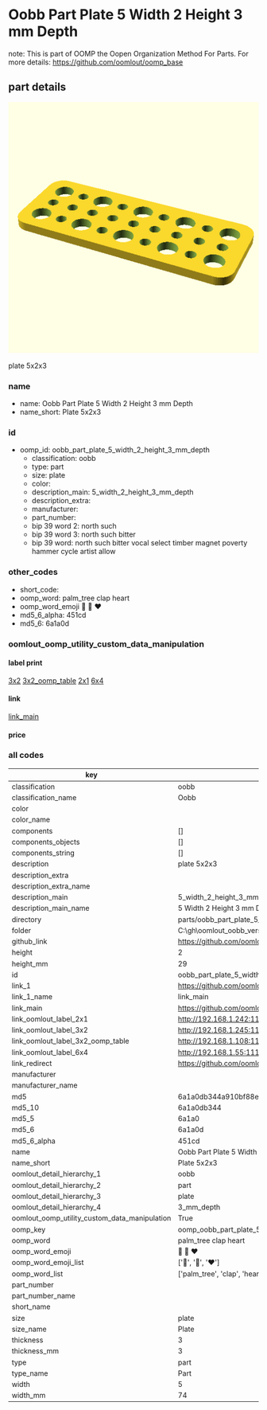 # Oobb Part Plate 5 Width 2 Height 3 mm Depth  

note: This is part of OOMP the Oopen Organization Method For Parts. For more details: https://github.com/oomlout/oomp_base

##  part details
  

[![](3dpr.png)](3dpr.png)

plate 5x2x3



### name
* name: Oobb Part Plate 5 Width 2 Height 3 mm Depth
* name_short: Plate 5x2x3 
### id
* oomp_id: oobb_part_plate_5_width_2_height_3_mm_depth
  * classification: oobb
  * type: part
  * size: plate
  * color: 
  * description_main: 5_width_2_height_3_mm_depth
  * description_extra: 
  * manufacturer: 
  * part_number: 
  * bip 39 word 2: north such
  * bip 39 word 3: north such bitter
  * bip 39 word: north such bitter vocal select timber magnet poverty hammer cycle artist allow

### other_codes
* short_code: 
* oomp_word: palm_tree clap heart
* oomp_word_emoji :palm_tree: :clap: :heart:
* md5_6_alpha: 451cd
* md5_6: 6a1a0d






### oomlout_oomp_utility_custom_data_manipulation
#### label print
[3x2](http://192.168.1.245:1112/?label=oomp%20451cd)
[3x2_oomp_table](http://192.168.1.108:1112/?label=oomp%20451cd)
[2x1](http://192.168.1.242:1112/?label=oomp%20451cd)
[6x4](http://192.168.1.55:1112/?label=oomp%20451cd)    

#### link

[link_main](https://github.com/oomlout/oomlout_oobb_version_4_generated_parts/tree/main/navigation_oomp/oobb/part/plate/5_width_2_height_3_mm_depth/part)                              

#### price







### all codes 
| key | value |  
| --- | --- |  
| classification | oobb |  
| classification_name | Oobb |  
| color |  |  
| color_name |  |  
| components | [] |  
| components_objects | [] |  
| components_string | [] |  
| description | plate 5x2x3 |  
| description_extra |  |  
| description_extra_name |  |  
| description_main | 5_width_2_height_3_mm_depth |  
| description_main_name | 5 Width 2 Height 3 mm Depth |  
| directory | parts/oobb_part_plate_5_width_2_height_3_mm_depth |  
| folder | C:\gh\oomlout_oobb_version_4_generated_parts\parts\oobb_part_plate_5_width_2_height_3_mm_depth |  
| github_link | https://github.com/oomlout/oomlout_oomp_part_src/tree/main/parts/oobb_part_plate_5_width_2_height_3_mm_depth |  
| height | 2 |  
| height_mm | 29 |  
| id | oobb_part_plate_5_width_2_height_3_mm_depth |  
| link_1 | https://github.com/oomlout/oomlout_oobb_version_4_generated_parts/tree/main/navigation_oomp/oobb/part/plate/5_width_2_height_3_mm_depth/part |  
| link_1_name | link_main |  
| link_main | https://github.com/oomlout/oomlout_oobb_version_4_generated_parts/tree/main/navigation_oomp/oobb/part/plate/5_width_2_height_3_mm_depth/part |  
| link_oomlout_label_2x1 | http://192.168.1.242:1112/?label=oomp%20451cd |  
| link_oomlout_label_3x2 | http://192.168.1.245:1112/?label=oomp%20451cd |  
| link_oomlout_label_3x2_oomp_table | http://192.168.1.108:1112/?label=oomp%20451cd |  
| link_oomlout_label_6x4 | http://192.168.1.55:1112/?label=oomp%20451cd |  
| link_redirect | https://github.com/oomlout/oomlout_oobb_version_4_generated_parts/tree/main/parts/_plate_05_02_03 |  
| manufacturer |  |  
| manufacturer_name |  |  
| md5 | 6a1a0db344a910bf88e1af542db61cb2 |  
| md5_10 | 6a1a0db344 |  
| md5_5 | 6a1a0 |  
| md5_6 | 6a1a0d |  
| md5_6_alpha | 451cd |  
| name | Oobb Part Plate 5 Width 2 Height 3 mm Depth |  
| name_short | Plate 5x2x3  |  
| oomlout_detail_hierarchy_1 | oobb |  
| oomlout_detail_hierarchy_2 | part |  
| oomlout_detail_hierarchy_3 | plate |  
| oomlout_detail_hierarchy_4 | 3_mm_depth |  
| oomlout_oomp_utility_custom_data_manipulation | True |  
| oomp_key | oomp_oobb_part_plate_5_width_2_height_3_mm_depth |  
| oomp_word | palm_tree clap heart |  
| oomp_word_emoji | :palm_tree: :clap: :heart: |  
| oomp_word_emoji_list | [':palm_tree:', ':clap:', ':heart:'] |  
| oomp_word_list | ['palm_tree', 'clap', 'heart'] |  
| part_number |  |  
| part_number_name |  |  
| short_name |  |  
| size | plate |  
| size_name | Plate |  
| thickness | 3 |  
| thickness_mm | 3 |  
| type | part |  
| type_name | Part |  
| width | 5 |  
| width_mm | 74 |  

